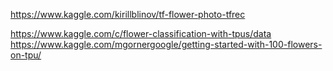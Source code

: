 https://www.kaggle.com/kirillblinov/tf-flower-photo-tfrec

https://www.kaggle.com/c/flower-classification-with-tpus/data
https://www.kaggle.com/mgornergoogle/getting-started-with-100-flowers-on-tpu/
